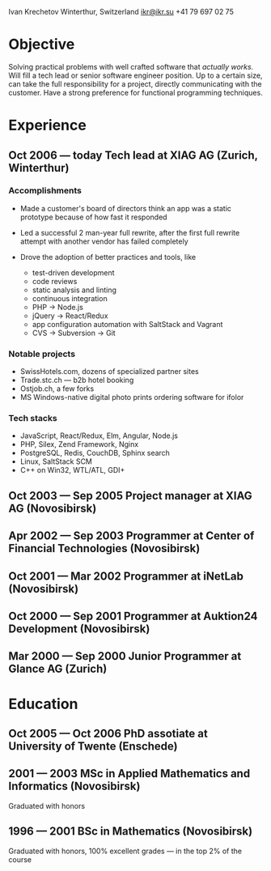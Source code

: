 Ivan Krechetov
Winterthur, Switzerland
ikr@ikr.su
+41 79 697 02 75

# Objective

Solving practical problems with well crafted software that _actually works._ Will fill a tech lead
or senior software engineer position. Up to a certain size, can take the full responsibility for a
project, directly communicating with the customer. Have a strong preference for functional
programming techniques.

# Experience

## Oct 2006 — today Tech lead at XIAG AG (Zurich, Winterthur)

### Accomplishments

* Made a customer's board of directors think an app was a static prototype because of how fast it
  responded

* Led a successful 2 man-year full rewrite, after the first full rewrite attempt with another vendor
  has failed completely

* Drove the adoption of better practices and tools, like
  * test-driven development
  * code reviews
  * static analysis and linting
  * continuous integration
  * PHP → Node.js
  * jQuery → React/Redux
  * app configuration automation with SaltStack and Vagrant
  * CVS → Subversion → Git

### Notable projects

* SwissHotels.com, dozens of specialized partner sites
* Trade.stc.ch — b2b hotel booking
* Ostjob.ch, a few forks
* MS Windows-native digital photo prints ordering software for ifolor

### Tech stacks

* JavaScript, React/Redux, Elm, Angular, Node.js
* PHP, Silex, Zend Framework, Nginx
* PostgreSQL, Redis, CouchDB, Sphinx search
* Linux, SaltStack SCM
* C++ on Win32, WTL/ATL, GDI+

## Oct 2003 — Sep 2005 Project manager at XIAG AG (Novosibirsk)

## Apr 2002 — Sep 2003 Programmer at Center of Financial Technologies (Novosibirsk)

## Oct 2001 — Mar 2002 Programmer at iNetLab (Novosibirsk)

## Oct 2000 — Sep 2001 Programmer at Auktion24 Development (Novosibirsk)

## Mar 2000 — Sep 2000 Junior Programmer at Glance AG (Zurich)

# Education

## Oct 2005 — Oct 2006 PhD assotiate at University of Twente (Enschede)

## 2001 — 2003 MSc in Applied Mathematics and Informatics (Novosibirsk)

Graduated with honors

## 1996 — 2001 BSc in Mathematics (Novosibirsk)

Graduated with honors, 100% excellent grades — in the top 2% of the course
